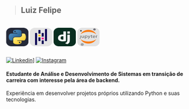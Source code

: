 >## Luiz Felipe

<div style="display: inline_block"><br>
  <img align="center" alt="GripkaPython" height="50" width="60" src="https://github.com/tandpfun/skill-icons/blob/main/icons/Python-Dark.svg">
  <img align="center" alt="GripkaPandas" height="50" width="60" src="https://github.com/gripka/icones_skill/blob/main/icones/Pandas.svg">
  <img align="center" alt="GripkaDjango" height="50" width="60" src="https://github.com/gripka/icones_skill/blob/main/icones/Django.svg">
  <img align="center" alt="GripkaJupyter" height="50" width="60" src="https://github.com/gripka/icones_skill/blob/main/icones/Jupyter.svg">

</div>

  ##

[![Linkedin](https://img.shields.io/badge/LinkedIn-0077B5?style=for-the-badge&logo=linkedin&logoColor=white)]([https://www.linkedin.com/in/luiz-felipe-machado-athayde-0a1172264/)]
[![Instagram](https://img.shields.io/badge/Instagram-E4405F?style=for-the-badge&logo=instagram&logoColor=white)](https://www.instagram.com/luiz__athayde/)

#### Estudante de Análise e Desenvolvimento de Sistemas em transição de carreira com interesse pela área de backend. 

Experiência em desenvolver projetos próprios utilizando Python e suas tecnologias.
